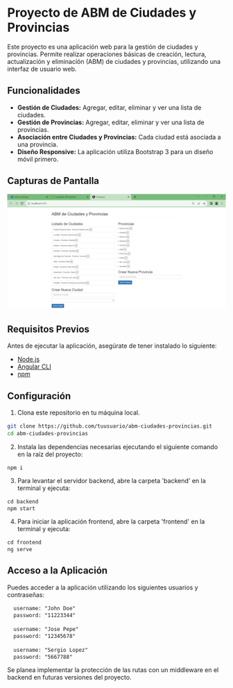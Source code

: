 # Proyecto de ABM de Ciudades y Provincias

Este proyecto es una aplicación web para la gestión de ciudades y provincias. Permite realizar operaciones básicas de creación, lectura, actualización y eliminación (ABM) de ciudades y provincias, utilizando una interfaz de usuario web.

## Funcionalidades

- **Gestión de Ciudades:** Agregar, editar, eliminar y ver una lista de ciudades.
- **Gestión de Provincias:** Agregar, editar, eliminar y ver una lista de provincias.
- **Asociación entre Ciudades y Provincias:** Cada ciudad está asociada a una provincia.
- **Diseño Responsive:** La aplicación utiliza Bootstrap 3 para un diseño móvil primero.

## Capturas de Pantalla

![Texto Alternativo](/assets/screenABMprovincias_ciudades.PNG)

## Requisitos Previos

Antes de ejecutar la aplicación, asegúrate de tener instalado lo siguiente:

- [Node.js](https://nodejs.org/)
- [Angular CLI](https://angular.io/cli)
- [npm](https://www.npmjs.com/)

## Configuración

1. Clona este repositorio en tu máquina local.

```bash
git clone https://github.com/tuusuario/abm-ciudades-provincias.git
cd abm-ciudades-provincias
```

2. Instala las dependencias necesarias ejecutando el siguiente comando en la raíz del proyecto:

```
npm i
```

3. Para levantar el servidor backend, abre la carpeta 'backend' en la terminal y ejecuta:

```
cd backend
npm start
```

4. Para iniciar la aplicación frontend, abre la carpeta 'frontend' en la terminal y ejecuta:

```
cd frontend
ng serve
```

## Acceso a la Aplicación

Puedes acceder a la aplicación utilizando los siguientes usuarios y contraseñas:

```
  username: "John Doe"
  password: "11223344"

  username: "Jose Pepe"
  password: "12345678"

  username: "Sergio Lopez"
  password: "5667788"
```

Se planea implementar la protección de las rutas con un middleware en el backend en futuras versiones del proyecto.
